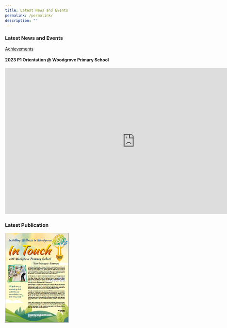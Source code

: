 ```yaml
---
title: Latest News and Events
permalink: /permalink/
description: ""
---
```

### Latest News and Events 

[Achievements](https://www.woodgrovepri.moe.edu.sg/permalink/achievements/)


#### 2023 P1 Orientation @ Woodgrove Primary School

<iframe allowfullscreen="" allow="accelerometer; autoplay; clipboard-write; encrypted-media; gyroscope; picture-in-picture; web-share" frameborder="0" title="2023 P1 Orientation @ Woodgrove Primary School" src="https://www.youtube.com/embed/iY176eVvBWk" height="480" width="853"></iframe>



### Latest Publication 

<a href="https://drive.google.com/file/d/1vDE2v4Ya1CsVXStqQi88t5u7fA4t9xYL/view?usp=sharing" target="_blank" rel="noopener noreferrer">
<img src="/images/may%202023.PNG" alt="Nov 2022" style="width:210px;height:px;">
</a>